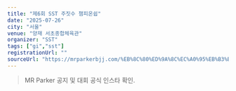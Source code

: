 ```yaml
---
title: "제6회 SST 주짓수 챔피온쉽"
date: "2025-07-26"
city: "서울"
venue: "양재 서초종합체육관"
organizer: "SST"
tags: ["gi","sst"]
registrationUrl: ""
sourceUrl: "https://mrparkerbjj.com/%EB%8C%80%ED%9A%8C%EC%A0%95%EB%B3%B4-%EC%A0%9C6%ED%9A%8C-sst-%EC%A3%BC%EC%9E%93%EC%88%98-%EC%B1%94%ED%94%BC%EC%98%A8%EC%89%BD-2025-07-26-%ED%86%A0/"
---
```


> MR Parker 공지 및 대회 공식 인스타 확인.
